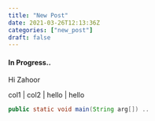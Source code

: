 ```yaml
---
title: "New Post"
date: 2021-03-26T12:13:36Z
categories: ["new_post"]
draft: false
---
```


#### **In Progress..**

Hi Zahoor

col1  |  col2  |
hello   | hello



``` java
public static void main(String arg[]) ..
```